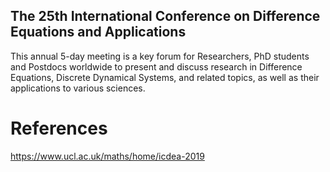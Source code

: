 The 25th International Conference on Difference Equations and Applications 
---

This annual 5-day meeting is a key forum for Researchers, 
PhD students and Postdocs worldwide to present and discuss research 
in Difference Equations, Discrete Dynamical Systems, 
and related topics, as well as their applications to various sciences.



# References
https://www.ucl.ac.uk/maths/home/icdea-2019







